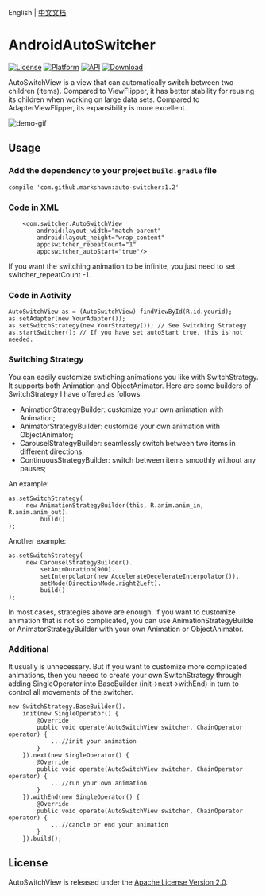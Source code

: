 English  |  [中文文档](README_cn.md)

# AndroidAutoSwitcher
[![License](https://img.shields.io/badge/License-Apache%202.0-blue.svg)](https://opensource.org/licenses/Apache-2.0)
[![Platform](https://img.shields.io/badge/platform-android-green.svg)](http://developer.android.com/index.html)
[![API](https://img.shields.io/badge/API-12%2B-brightgreen.svg?style=flat)](https://android-arsenal.com/api?level=12)
[![Download](https://api.bintray.com/packages/markshawn/com.github.markshawn/auto-switcher/images/download.svg)](https://bintray.com/markshawn/com.github.markshawn/auto-switcher/_latestVersion)

AutoSwitchView is a view that can automatically switch between two children (items). Compared to ViewFlipper, it has better stability for reusing its children when working on large data sets. Compared to AdapterViewFlipper, its expansibility is more excellent.

![demo-gif](https://github.com/Marksss/AndroidAutoSwitcher/blob/master/gif/demo.gif)
##  Usage
### Add the dependency to your project `build.gradle` file
```compile 'com.github.markshawn:auto-switcher:1.2'```
### Code in XML
```
    <com.switcher.AutoSwitchView
        android:layout_width="match_parent"
        android:layout_height="wrap_content"
        app:switcher_repeatCount="1"
        app:switcher_autoStart="true"/>
```
If you want the switching animation to be infinite, you just need to set switcher_repeatCount -1.
### Code in Activity
```
AutoSwitchView as = (AutoSwitchView) findViewById(R.id.yourid);
as.setAdapter(new YourAdapter());
as.setSwitchStrategy(new YourStrategy()); // See Switching Strategy
as.startSwitcher(); // If you have set autoStart true, this is not needed.
```
### Switching Strategy
You can easily customize swtiching animations you like with SwitchStrategy. It supports both Animation and ObjectAnimator. Here are some builders of SwitchStrategy I have offered as follows.

 - AnimationStrategyBuilder:
 customize your own animation with Animation;
 - AnimatorStrategyBuilder: 
 customize your own animation with ObjectAnimator;
 - CarouselStrategyBuilder: 
 seamlessly switch between two items in different directions;
 - ContinuousStrategyBuilder: 
 switch between items smoothly without any pauses;
 
 An example:
 ```
 as.setSwitchStrategy(
      new AnimationStrategyBuilder(this, R.anim.anim_in, R.anim.anim_out).
          build()
);
 ```
 Another example:
 ```
 as.setSwitchStrategy(
      new CarouselStrategyBuilder().
          setAnimDuration(900).
          setInterpolator(new AccelerateDecelerateInterpolator()).
          setMode(DirectionMode.right2Left).
          build()
);
 ```

In most cases, strategies above are enough. If you want to customize animation that is not so complicated, you can use AnimationStrategyBuilde or AnimatorStrategyBuilder with your own Animation or ObjectAnimator.
### Additional
It usually is unnecessary. But if you want to customize more complicated animations, then you neeed to create your own SwitchStrategy through adding SingleOperator into BaseBuilder (init->next->withEnd) in turn to control all movements of the switcher.
```
new SwitchStrategy.BaseBuilder().
    init(new SingleOperator() {
        @Override
        public void operate(AutoSwitchView switcher, ChainOperator operator) {
            ...//init your animation
        }
    }).next(new SingleOperator() {
        @Override
        public void operate(AutoSwitchView switcher, ChainOperator operator) {
            ...//run your own animation
        }
    }).withEnd(new SingleOperator() {
        @Override
        public void operate(AutoSwitchView switcher, ChainOperator operator) {
            ...//cancle or end your animation
        }
    }).build();
```
## License
AutoSwitchView is released under the [Apache License Version 2.0](LICENSE).
